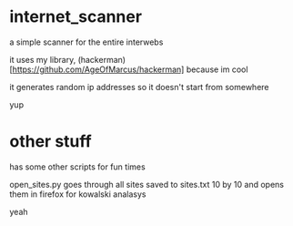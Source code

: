 # internet_scanner
a simple scanner for the entire interwebs

it uses my library, (hackerman)[https://github.com/AgeOfMarcus/hackerman] because im cool

it generates random ip addresses so it doesn't start from somewhere

yup

# other stuff
has some other scripts for fun times

open_sites.py goes through all sites saved to sites.txt 10 by 10 and opens them in firefox for kowalski analasys

yeah
